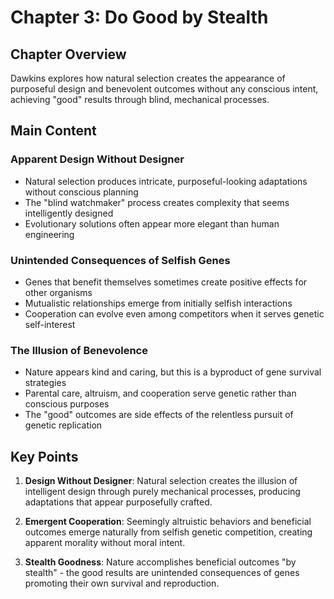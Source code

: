 # Chapter 3: Do Good by Stealth

## Chapter Overview
Dawkins explores how natural selection creates the appearance of purposeful design and benevolent outcomes without any conscious intent, achieving "good" results through blind, mechanical processes.

## Main Content

### Apparent Design Without Designer
- Natural selection produces intricate, purposeful-looking adaptations without conscious planning
- The "blind watchmaker" process creates complexity that seems intelligently designed
- Evolutionary solutions often appear more elegant than human engineering

### Unintended Consequences of Selfish Genes
- Genes that benefit themselves sometimes create positive effects for other organisms
- Mutualistic relationships emerge from initially selfish interactions
- Cooperation can evolve even among competitors when it serves genetic self-interest

### The Illusion of Benevolence
- Nature appears kind and caring, but this is a byproduct of gene survival strategies
- Parental care, altruism, and cooperation serve genetic rather than conscious purposes
- The "good" outcomes are side effects of the relentless pursuit of genetic replication

## Key Points

1. **Design Without Designer**: Natural selection creates the illusion of intelligent design through purely mechanical processes, producing adaptations that appear purposefully crafted.

2. **Emergent Cooperation**: Seemingly altruistic behaviors and beneficial outcomes emerge naturally from selfish genetic competition, creating apparent morality without moral intent.

3. **Stealth Goodness**: Nature accomplishes beneficial outcomes "by stealth" - the good results are unintended consequences of genes promoting their own survival and reproduction.